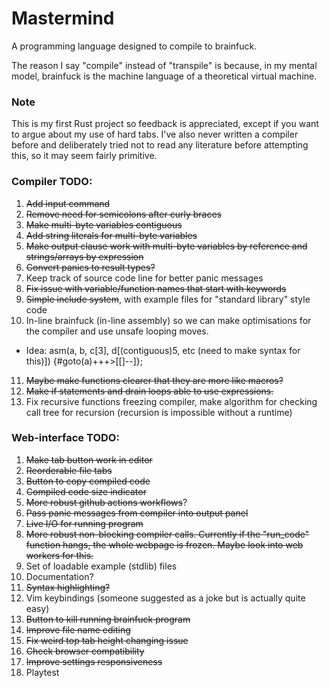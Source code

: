 # Mastermind

A programming language designed to compile to brainfuck.

The reason I say "compile" instead of "transpile" is because, in my mental model, brainfuck is the machine language of a theoretical virtual machine.

### Note

This is my first Rust project so feedback is appreciated, except if you want to argue about my use of hard tabs.
I've also never written a compiler before and deliberately tried not to read any literature before attempting this, so it may seem fairly primitive.

### Compiler TODO:

1. ~~Add input command~~
2. ~~Remove need for semicolons after curly braces~~
3. ~~Make multi-byte variables contiguous~~
4. ~~Add string literals for multi-byte variables~~
5. ~~Make output clause work with multi-byte variables by reference and strings/arrays by expression~~
6. ~~Convert panics to result types?~~
7. Keep track of source code line for better panic messages
8. ~~Fix issue with variable/function names that start with keywords~~
9. ~~Simple include system~~, with example files for "standard library" style code
10. In-line brainfuck (in-line assembly) so we can make optimisations for the compiler and use unsafe looping moves.
   - Idea: asm(a, b, c[3], d[(contiguous)5, etc (need to make syntax for this)]) {#goto(a)+++>[[]--]};
11. ~~Maybe make functions clearer that they are more like macros?~~
12. ~~Make if statements and drain loops able to use expressions.~~
13. Fix recursive functions freezing compiler, make algorithm for checking call tree for recursion (recursion is impossible without a runtime)

### Web-interface TODO:

1. ~~Make tab button work in editor~~
2. ~~Reorderable file tabs~~
3. ~~Button to copy compiled code~~
4. ~~Compiled code size indicator~~
5. ~~More robust github actions workflows~~?
6. ~~Pass panic messages from compiler into output panel~~
7. ~~Live I/O for running program~~
8. ~~More robust non-blocking compiler calls. Currently if the "run_code" function hangs, the whole webpage is frozen. Maybe look into web workers for this.~~
9. Set of loadable example (stdlib) files
10. Documentation?
11. ~~Syntax highlighting?~~
12. Vim keybindings (someone suggested as a joke but is actually quite easy)
13. ~~Button to kill running brainfuck program~~
14. ~~Improve file name editing~~
15. ~~Fix weird top tab height changing issue~~
16. ~~Check browser compatibility~~
17. ~~Improve settings responsiveness~~
18. Playtest
